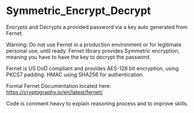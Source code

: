 # Symmetric_Encrypt_Decrypt
Encrypts and Decrypts a provided password via a key auto generated from Fernet. 

Warning: Do not use Fernet in a production environment  or for legitimate personal use, until ready. 
Fernet library provides Symmetric encryption, meaning you have to have the key to decrypt the password. 

Fernet is US DoD compliant and provides AES-128 bit encryption, using PKCS7 padding. HMAC using SHA256 for authentication. 

Formal Fernet Documentation located here: https://cryptography.io/en/latest/fernet/

Code is comment heavy to explain reasoning process and to improve skills.
